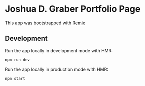 # Joshua D. Graber Portfolio Page

This app was bootstrapped with [Remix](https://remix.run/docs)

## Development

Run the app locally in development mode with HMR:

```sh
npm run dev
```

Run the app locally in production mode with HMR:

```sh
npm start
```
